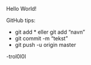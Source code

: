 ﻿Hello World!

GitHub tips:

- git add * eller git add “navn”
- git commit -m “tekst”
- git push -u origin master

-trol0l0l